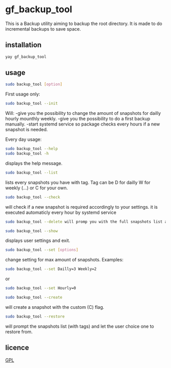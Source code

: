 # gf_backup_tool

This is a Backup utility aiming to backup the root directory.
It is made to do incremental backups to save space.

## installation

```bash
yay gf_backup_tool
```

## usage  
```bash
sudo backup_tool [option]
```

First usage only:
```bash
sudo backup_tool --init
```
Will:
-give you the possibility to change the amount of snapshots for dailly hourly mounthly weekly.
-give you the possibility to do a first backup manually.
-start systemd service so package checks every hours if a new snapshot is needed.

Every day usage:

```bash
sudo backup_tool --help
sudo backup_tool -h
```
displays the help message.

```bash
sudo backup_tool --list
```
lists every snapshots you have with tag. Tag can be D for dailly W for weekly (...) or C for your own.

```bash
sudo backup_tool --check
```
will check if a new snapshot is required accordingly to your settings. it is executed automaticly every hour by systemd service

```bash
sudo backup_tool --delete will promp you with the full snapshots list and give you the option to remove 1.
```

```bash
sudo backup_tool --show
```
displays user settings and exit.

```bash
sudo backup_tool --set [options]
```
change setting for max amount of snapshots. Examples:
```bash
sudo backup_tool --set Dailly=3 Weekly=2
```
or
```bash
sudo backup_tool --set Hourly=0
```

```bash
sudo backup_tool --create
```
will create a snapshot with the custom (C) flag.

```bash
sudo backup_tool --restore
```
will prompt the snapshots list (with tags) and let the user choice one to restore from.


## licence
[GPL](https://www.gnu.org/licenses/why-not-lgpl.html)

